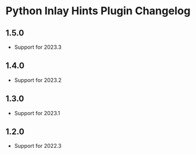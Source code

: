 <!-- Keep a Changelog guide -> https://keepachangelog.com -->

# Python Inlay Hints Plugin Changelog

## 1.5.0

- Support for 2023.3

## 1.4.0

- Support for 2023.2

## 1.3.0

- Support for 2023.1

## 1.2.0

- Support for 2022.3
